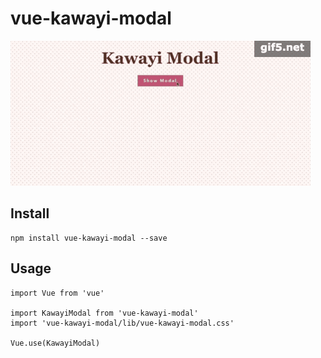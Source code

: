 # vue-kawayi-modal

![demo](https://github.com/tclyjy/vue-kawayi-modal/blob/master/examples/assets/demo.gif?raw=true)  

## Install 
```
npm install vue-kawayi-modal --save
```

## Usage
```
import Vue from 'vue'

import KawayiModal from 'vue-kawayi-modal'
import 'vue-kawayi-modal/lib/vue-kawayi-modal.css'

Vue.use(KawayiModal)
```